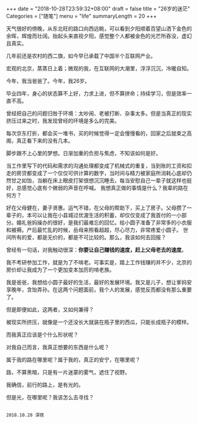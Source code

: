 +++
date = "2018-10-28T23:59:32+08:00"
draft = false
title = "26岁的迷茫"
Categories = ["随笔"]
menu = "life"
summaryLength = 20
+++

天气很好的傍晚，从东北旺的路口向西远眺，可以看到夕阳顺着百望山洒下金色的余晖，辉煌而壮阔。抬起头来直视夕阳，感觉整个人都被金色的光芒所吞没，虚幻且真实。

几年前还是农村的西二旗，如今早已承载了中国半个互联网产业。

宏观的北京，蒸蒸日上着；微观的我，在互联网的大潮里，浮浮沉沉，冷暖自知。

今年，我当爸爸了。今年，我26岁。

毕业四年，身心的状态算不上好，力求上进，但不算拼命；持续学习，但是效率一直不高。

曾经把自己的问题归咎于环境：太吵闹、老被打断、杂事太多。但是当真正的现实挤压过来之时，我发现曾经的环境是多么的完美。

每次京东打折，都会买一堆书，买的时候觉得一定会慢慢看的，回家之后就束之高阁，真正看下来的没有几本。

脚步跟不上心里的梦想。日渐加重的负担与焦虑，不知该如何是好。

当工作里写下的代码和需求的沟通处理都变成了机械式的重复，当到账的工资和扣走的房贷都变成了一个仅仅可供计算的数字，当时间与精力被家庭所消耗心底却仍然甘之如饴，当躺在床上眼皮打架很想沉沉睡去，每当安慰自己一辈子就这样也挺好，总感觉心底有个微弱的声音在呼喊。
我想真正做的事情是什么？我辈的路在何方？

好在父母健在，妻子贤惠。运气不错，在父母的帮助下，买上了房子。父母攒了一辈子的，本可以让我在小县城过优渥生活的积蓄，却仅仅变成了我首付的一小部分。婚礼爸妈操办的很好，是我们最难忘的回忆。给小圆子准备了非常多的小衣服和被褥。产后最忙乱的时候，岳母来照看超超，尽心尽力，非常疼爱小圆子。
世间所有的爱，都是无价的，都是不可比较的。那么，我该如何去回报？

曾经有一句话，对我触动很深：**你要让自己赚钱的速度，赶上父母老去的速度**。

我不考研参加工作，就是为了不啃老。可事实是，踏上工作钱赚的并不少，北京的房价却让我成为了一个更加变本加厉的啃老族。

我是爸爸，我想给小圆子最好的生活，最好的发展环境。我又是儿子，想让爹妈安享晚年，含饴弄孙。在这两个问题面前，我个人的发展，感觉反而都没有那么重要了。

但是即便如此，这两者，又如何兼得？

被现实所挤压，就像是一个还没长大就装在瓶子里的西瓜，只能长成瓶子的模样。

而我真正应该是个什么形状呢？

对我自己而言，我真正想要的东西是什么呢？

属于我的路在哪里呢？属于我的，真正的安宁，在哪里呢？

路，不算黑暗，只是有一片迷蒙的雾气，遮住了视野。

我确信，前行的路上，是有光的。

但是光，在哪里呢？我该怎么去寻找？

##  

`2018.10.28 深夜`